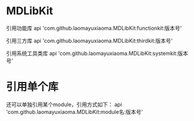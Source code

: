 # MDLibKit


引用功能库  api 'com.github.laomayuxiaoma.MDLibKit:functionkit:版本号'

引用三方库  api 'com.github.laomayuxiaoma.MDLibKit:thirdkit:版本号'

引用系统工具类库  api 'com.github.laomayuxiaoma.MDLibKit:systemkit:版本号'

# 引用单个库

还可以单独引用某个module，引用方式如下：
api 'com.github.laomayuxiaoma.MDLibKit:module名:版本号'
